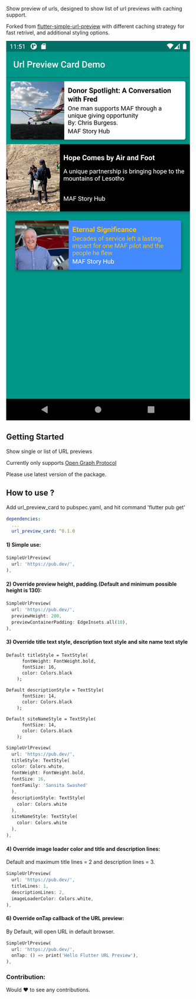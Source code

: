 Show preview of urls, designed to show list of url previews with caching support.

Forked from [flutter-simple-url-preview](https://github.com/Amitbhave/flutter-simple-url-preview) with different caching strategy for fast retrivel, and additional styling options.

![In Action](./example.png)

## Getting Started

Show single or list of URL previews

Currently only supports [Open Graph Protocol](https://www.ogp.me/)

Please use latest version of the package.

## How to use ?

Add url_preview_card to pubspec.yaml, and hit command 'flutter pub get'
```yaml
dependencies:
  ...
  url_preview_card: ^0.1.0
```

#### 1) **Simple use:**
```dart
SimpleUrlPreview(
  url: 'https://pub.dev/',
),
```

#### 2) **Override preview height, padding.(Default and minimum possible height is 130):**
```dart
SimpleUrlPreview(
  url: 'https://pub.dev/',
  previewHeight: 200,
  previewContainerPadding: EdgeInsets.all(10),
),
```

#### 3) **Override title text style, description text style and site name text style**

```
Default titleStyle = TextStyle(
      fontWeight: FontWeight.bold,
      fontSize: 16,
      color: Colors.black
    );
```

```
Default descriptionStyle = TextStyle(
      fontSize: 14,
      color: Colors.black
    );
```

```
Default siteNameStyle = TextStyle(
      fontSize: 14,
      color: Colors.black
    );
```

```dart
SimpleUrlPreview(
  url: 'https://pub.dev/',
  titleStyle: TextStyle(
  color: Colors.white,
  fontWeight: FontWeight.bold,
  fontSize: 16,
  fontFamily: 'Sansita Swashed'
  ),
  descriptionStyle: TextStyle(
    color: Colors.white
  ),
  siteNameStyle: TextStyle(
    color: Colors.white
  ),
),
```


#### 4) **Override image loader color and title and description lines:**

Default and maximum title lines = 2 and description lines = 3.

```dart
SimpleUrlPreview(
  url: 'https://pub.dev/',
  titleLines: 1,
  descriptionLines: 2,
  imageLoaderColor: Colors.white,
),
```

#### 6) **Override onTap callback of the URL preview:**

By Default, will open URL in default browser.

```dart
SimpleUrlPreview(
  url: 'https://pub.dev/',
  onTap: () => print('Hello Flutter URL Preview'),
),
```

### Contribution:

Would :heart: to see any contributions.
